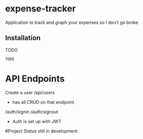 # expense-tracker

Application to track and graph your expenses so I don't go broke

## Installation

TODO

```npm
TODO
```

# API Endpoints

Create a user
/api/users

- has all CRUD on that endpoint

/auth/signin
/auth/signout

- Auth is set up with JWT




#Project Status
still in development
